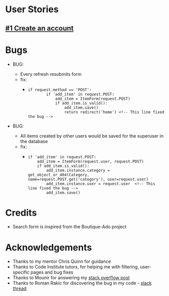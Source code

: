 # User Stories

## [#1 Create an account](https://github.com/EddieStn/inventory/issues/1)





# Bugs

* BUG: 
    * Every refresh resubmits form
    * fix:
        *   ```
            if request.method == 'POST':
                    if 'add_item' in request.POST:
                        add_item = ItemForm(request.POST)
                        if add_item.is_valid():
                            add_item.save()
                            return redirect('home') <!-- This line fixed the bug -->
            ```

* BUG:
    * All items created by other users would be saved for the superuser in the database
    * fix: 
        *   ```
            if 'add_item' in request.POST:
                add_item = ItemForm(request.user, request.POST)
                if add_item.is_valid():
                    add_item.instance.category = get_object_or_404(Category, name=request.POST.get('category'), user=request.user)
                    add_item.instance.user = request.user  <!-- This line fixed the bug -->
                    add_item.save()
            ```

# Credits 

* Search form is inspired from the Boutique-Ado project

# Acknowledgements

* Thanks to my mentor Chris Quinn for guidance
* Thanks to Code Institute tutors, for helping me with filtering, user-specific pages and bug fixes
* Thanks to Mounir for answering my [stack overflow post](https://stackoverflow.com/questions/75208985/handling-form-fields-in-django-for-logged-in-user)
* Thanks to Roman Rakic for discovering the bug in my code - [slack thread](https://code-institute-room.slack.com/archives/C026PTF46F5/p1673898571942309)